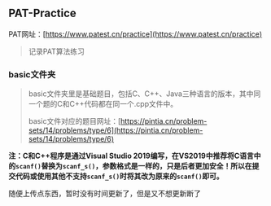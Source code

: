 ## PAT-Practice

PAT网址：[https://www.patest.cn/practice](https://www.patest.cn/practice)

> 记录PAT算法练习

### basic文件夹

>  basic文件夹里是基础题目，包括C、C++、Java三种语言的版本，其中同一个题的C和C++代码都在同一个.cpp文件中。
>
> basic文件对应的题目网址：[https://pintia.cn/problem-sets/14/problems/type/6](https://pintia.cn/problem-sets/14/problems/type/6)

**注：C和C++程序是通过Visual Studio 2019编写，在VS2019中推荐将C语言中的`scanf()`替换为`scanf_s()`，参数格式是一样的，只是后者更加安全！所以在提交代码或使用其他不支持`scanf_s()`时将其改为原来的`scanf()`即可。**

随便上传点东西，暂时没有时间更新了，但是又不想更新断了
